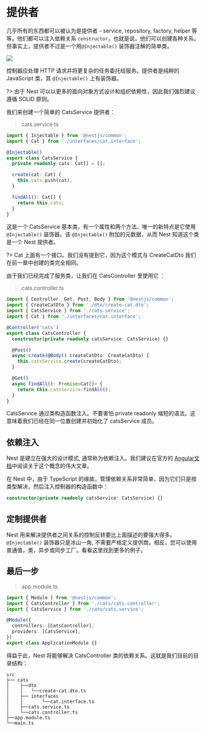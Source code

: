 # 提供者

几乎所有的东西都可以被认为是提供者 - service, repository, factory, helper 等等。他们都可以注入依赖关系 `constructor`，也就是说，他们可以创建各种关系。但事实上，提供者不过是一个用`@Injectable()` 装饰器注解的简单类。

![](http://localhost:4200/assets/Components_1.png)

控制器应处理 HTTP 请求并将更复杂的任务委托给服务。提供者是纯粹的 JavaScript 类，其 `@Injectable()` 上有装饰器。

?> 由于 Nest 可以以更多的面向对象方式设计和组织依赖性，因此我们强烈建议遵循 SOLID 原则。

我们来创建一个简单的 CatsService 提供者：

> cats.service.ts

```typescript
import { Injectable } from '@nestjs/common';
import { Cat } from './interfaces/cat.interface';

@Injectable()
export class CatsService {
  private readonly cats: Cat[] = [];

  create(cat: Cat) {
    this.cats.push(cat);
  }

  findAll(): Cat[] {
    return this.cats;
  }
}
```

这是一个 CatsService 基本类，有一个属性和两个方法。唯一的新特点是它使用 `@Injectable()` 装饰器。该 `@Injectable()` 附加的元数据，从而 Nest 知道这个类是一个 Nest 提供者。

?> Cat 上面有一个接口。我们没有提到它，因为这个模式与 CreateCatDto 我们在前一章中创建的类完全相同。

由于我们已经完成了服务类，让我们在 CatsController 里使用它 ：

> cats.controller.ts

```typescript
import { Controller, Get, Post, Body } from '@nestjs/common';
import { CreateCatDto } from './dto/create-cat.dto';
import { CatsService } from './cats.service';
import { Cat } from './interfaces/cat.interface';

@Controller('cats')
export class CatsController {
  constructor(private readonly catsService: CatsService) {}

  @Post()
  async create(@Body() createCatDto: CreateCatDto) {
    this.catsService.create(createCatDto);
  }

  @Get()
  async findAll(): Promise<Cat[]> {
    return this.catsService.findAll();
  }
}
```

CatsService 通过类构造函数注入。不要害怕 private readonly 缩短的语法。这意味着我们已经在同一位置创建并初始化了 catsService 成员。

## 依赖注入

Nest 是建立在强大的设计模式, 通常称为依赖注入。我们建议在官方的 [Angular文档](https://angular.cn/guide/dependency-injection)中阅读关于这个概念的伟大文章。

在 Nest 中，由于 TypeScript 的缘故，管理依赖关系非常简单，因为它们只是按类型解决，然后注入控制器的构造函数中：

```typescript
constructor(private readonly catsService: CatsService) {}
```

## 定制提供者

Nest 用来解决提供者之间关系的控制反转要比上面描述的要强大得多。`@Injectable()` 装饰器只是冰山一角, 不需要严格定义提供商。相反，您可以使用普通值，类，异步或同步工厂。看看这里找到更多的例子。

## 最后一步

> app.module.ts

```typescript
import { Module } from '@nestjs/common';
import { CatsController } from './cats/cats.controller';
import { CatsService } from './cats/cats.service';

@Module({
  controllers: [CatsController],
  providers: [CatsService],
})
export class ApplicationModule {}
```

得益于此，Nest 将能够解决 CatsController 类的依赖关系。这就是我们目前的目录结构：

```
src
├── cats
│    ├──dto
│    │   └──create-cat.dto.ts
│    ├── interfaces
│    │       └──cat.interface.ts
│    ├──cats.service.ts
│    └──cats.controller.ts
├──app.module.ts
└──main.ts
```



